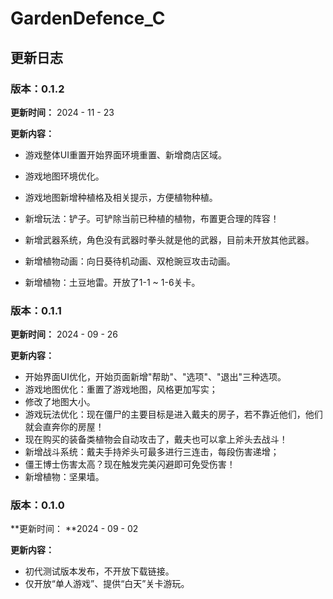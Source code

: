 # GardenDefence_C

## 更新日志

### 版本：0.1.2

**更新时间：** 2024 - 11 - 23

**更新内容：**

*   游戏整体UI重置开始界面环境重置、新增商店区域。

*   游戏地图环境优化。

*   游戏地图新增种植格及相关提示，方便植物种植。

*   新增玩法：铲子。可铲除当前已种植的植物，布置更合理的阵容！

*   新增武器系统，角色没有武器时拳头就是他的武器，目前未开放其他武器。

*   新增植物动画：向日葵待机动画、双枪豌豆攻击动画。

*   新增植物：土豆地雷。开放了1-1 ~ 1-6关卡。

### 版本：0.1.1

**更新时间：** 2024 - 09 - 26

**更新内容：**

*   开始界面UI优化，开始页面新增"帮助"、"选项"、"退出"三种选项。
*   游戏地图优化：重置了游戏地图，风格更加写实；
*   修改了地图大小。
*   游戏玩法优化：现在僵尸的主要目标是进入戴夫的房子，若不靠近他们，他们就会直奔你的房屋！
*   现在购买的装备类植物会自动攻击了，戴夫也可以拿上斧头去战斗！
*   新增战斗系统：戴夫手持斧头可最多进行三连击，每段伤害递增；
*   僵王博士伤害太高？现在触发完美闪避即可免受伤害！
*   新增植物：坚果墙。

### 版本：0.1.0

**更新时间： **2024 - 09 - 02

**更新内容：**

*   初代测试版本发布，不开放下载链接。
*   仅开放“单人游戏”、提供“白天”关卡游玩。



